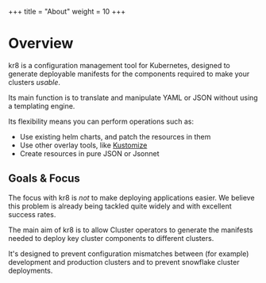 +++
title = "About"
weight = 10
+++

# Overview

kr8 is a configuration management tool for Kubernetes, designed to generate deployable manifests for the components required to make your clusters _usable_.

Its main function is to translate and manipulate YAML or JSON without using a templating engine.

Its flexibility means you can perform operations such as:

  - Use existing helm charts, and patch the resources in them
  - Use other overlay tools, like [Kustomize](https://github.com/kubernetes-sigs/kustomize)
  - Create resources in pure JSON or Jsonnet

## Goals & Focus

The focus with kr8 is _not_ to make deploying applications easier. We believe this problem is already being tackled quite widely and with excellent success rates.

The main aim of kr8 is to allow Cluster operators to generate the manifests needed to deploy key cluster components to different clusters.

It's designed to prevent configuration mismatches between (for example) development and production clusters and to prevent snowflake cluster deployments.





